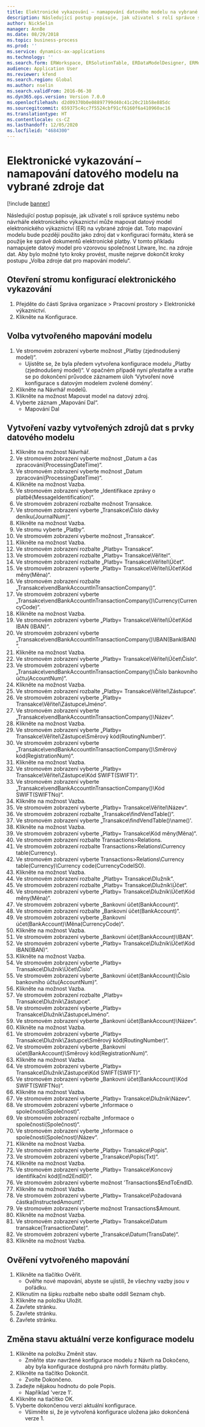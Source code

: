 ```yaml
---
title: Elektronické vykazování – namapování datového modelu na vybrané zdroje dat
description: Následující postup popisuje, jak uživatel s rolí správce systému nebo návrháře elektronického výkaznictví může mapovat datový model elektronického výkaznictví (ER) na vybrané zdroje dat Microsoft Dynamics 365 Finance.
author: NickSelin
manager: AnnBe
ms.date: 08/29/2018
ms.topic: business-process
ms.prod: ''
ms.service: dynamics-ax-applications
ms.technology: ''
ms.search.form: ERWorkspace, ERSolutionTable, ERDataModelDesigner, ERModelMappingTable, ERModelMappingDesigner
audience: Application User
ms.reviewer: kfend
ms.search.region: Global
ms.author: nselin
ms.search.validFrom: 2016-06-30
ms.dyn365.ops.version: Version 7.0.0
ms.openlocfilehash: d2d09370b0e08897799d40c41c20c21b58e885dc
ms.sourcegitcommit: 659375c4cc7f5524cbf91cf6160f6a410960ac16
ms.translationtype: HT
ms.contentlocale: cs-CZ
ms.lasthandoff: 12/05/2020
ms.locfileid: "4684300"
---
```

# <a name="er-map-data-model-to-selected-data-sources"></a>Elektronické vykazování – namapování datového modelu na vybrané zdroje dat

[!include [banner](../../includes/banner.md)]

Následující postup popisuje, jak uživatel s rolí správce systému nebo návrháře elektronického výkaznictví může mapovat datový model elektronického výkaznictví (ER) na vybrané zdroje dat. Toto mapování modelu bude později použito jako zdroj dat v konfiguraci formátu, která se použije ke správě dokumentů elektronické platby. V tomto příkladu namapujete datový model pro vzorovou společnost Litware, Inc. na zdroje dat. Aby bylo možné tyto kroky provést, musíte nejprve dokončit kroky postupu „Volba zdroje dat pro mapování modelu“.


## <a name="open-er-configurations-tree"></a>Otevření stromu konfigurací elektronického vykazování
1. Přejděte do části Správa organizace > Pracovní prostory > Elektronické výkaznictví.
2. Klikněte na Konfigurace.

## <a name="select-created-model-mapping"></a>Volba vytvořeného mapování modelu
1. Ve stromovém zobrazení vyberte možnost „Platby (zjednodušený model)“.
    * Ujistěte se, že byla předem vytvořena konfigurace modelu „Platby (zjednodušený model)“. V opačném případě nyní přestaňte a vraťte se po dokončení průvodce záznamem úloh ‘Vytvoření nové konfigurace s datovým modelem zvolené domény‘.  
2. Klikněte na Návrhář modelů.
3. Klikněte na možnost Mapovat model na datový zdroj.
4. Vyberte záznam „Mapování Dal“.
    * Mapování Dal  

## <a name="bind-created-data-sources-to-data-model-elements"></a>Vytvoření vazby vytvořených zdrojů dat s prvky datového modelu
1. Klikněte na možnost Návrhář.
2. Ve stromovém zobrazení vyberte možnost „Datum a čas zpracování(ProcessingDateTime)“.
3. Ve stromovém zobrazení vyberte možnost „Datum zpracování(ProcessingDateTime)“.
4. Klikněte na možnost Vazba.
5. Ve stromovém zobrazení vyberte „Identifikace zprávy o platbě(MessageIdentification)“.
6. Ve stromovém zobrazení rozbalte možnost Transakce.
7. Ve stromovém zobrazení vyberte „Transakce\Číslo dávky deníku(JournalNum)“.
8. Klikněte na možnost Vazba.
9. Ve stromu vyberte „Platby“.
10. Ve stromovém zobrazení vyberte možnost „Transakce“.
11. Klikněte na možnost Vazba.
12. Ve stromovém zobrazení rozbalte „Platby= Transakce“.
13. Ve stromovém zobrazení rozbalte „Platby= Transakce\Věřitel“.
14. Ve stromovém zobrazení rozbalte „Platby= Transakce\Věřitel\Účet“.
15. Ve stromovém zobrazení vyberte „Platby= Transakce\Věřitel\Účet\Kód měny(Měna)“.
16. Ve stromovém zobrazení rozbalte „Transakce\vendBankAccountInTransactionCompany()“.
17. Ve stromovém zobrazení vyberte „Transakce\vendBankAccountInTransactionCompany()\Currency(CurrencyCode)“.
18. Klikněte na možnost Vazba.
19. Ve stromovém zobrazení vyberte „Platby= Transakce\Věřitel\Účet\Kód IBAN (IBAN)“.
20. Ve stromovém zobrazení vyberte „Transakce\vendBankAccountInTransactionCompany()\IBAN(BankIBAN)“.
21. Klikněte na možnost Vazba.
22. Ve stromovém zobrazení vyberte „Platby= Transakce\Věřitel\Účet\Číslo“.
23. Ve stromovém zobrazení vyberte „Transakce\vendBankAccountInTransactionCompany()\Číslo bankovního účtu(AccountNum)“.
24. Klikněte na možnost Vazba.
25. Ve stromovém zobrazení rozbalte „Platby= Transakce\Věřitel\Zástupce“.
26. Ve stromovém zobrazení vyberte „Platby= Transakce\Věřitel\Zástupce\Jméno“.
27. Ve stromovém zobrazení vyberte „Transakce\vendBankAccountInTransactionCompany()\Název“.
28. Klikněte na možnost Vazba.
29. Ve stromovém zobrazení vyberte „Platby= Transakce\Věřitel\Zástupce\Směrový kód(RoutingNumber)“.
30. Ve stromovém zobrazení vyberte „Transakce\vendBankAccountInTransactionCompany()\Směrový kód(RegistrationNum)“.
31. Klikněte na možnost Vazba.
32. Ve stromovém zobrazení vyberte „Platby= Transakce\Věřitel\Zástupce\Kód SWIFT(SWIFT)“.
33. Ve stromovém zobrazení vyberte „Transakce\vendBankAccountInTransactionCompany()\Kód SWIFT(SWIFTNo)“.
34. Klikněte na možnost Vazba.
35. Ve stromovém zobrazení vyberte „Platby= Transakce\Věřitel\Název“.
36. Ve stromovém zobrazení rozbalte „Transakce\findVendTable()“.
37. Ve stromovém zobrazení vyberte „Transakce\findVendTable()\name()'.
38. Klikněte na možnost Vazba.
39. Ve stromovém zobrazení vyberte „Platby= Transakce\Kód měny(Měna)“.
40. Ve stromovém zobrazení rozbalte Transactions\>Relations.
41. Ve stromovém zobrazení rozbalte Transactions\>Relations\Currency table(Currency).
42. Ve stromovém zobrazení vyberte Transactions\>Relations\Currency table(Currency)\Currency code(CurrencyCodeISO).
43. Klikněte na možnost Vazba.
44. Ve stromovém zobrazení rozbalte „Platby= Transakce\Dlužník“.
45. Ve stromovém zobrazení rozbalte „Platby= Transakce\Dlužník\Účet“.
46. Ve stromovém zobrazení vyberte „Platby= Transakce\Dlužník\Účet\Kód měny(Měna)“.
47. Ve stromovém zobrazení vyberte „Bankovní účet(BankAccount)“.
48. Ve stromovém zobrazení rozbalte „Bankovní účet(BankAccount)“.
49. Ve stromovém zobrazení vyberte „Bankovní účet(BankAccount)\Měna(CurrencyCode)“.
50. Klikněte na možnost Vazba.
51. Ve stromovém zobrazení vyberte „Bankovní účet(BankAccount)\IBAN“.
52. Ve stromovém zobrazení vyberte „Platby= Transakce\Dlužník\Účet\Kód IBAN(IBAN)“.
53. Klikněte na možnost Vazba.
54. Ve stromovém zobrazení vyberte „Platby= Transakce\Dlužník\Účet\Číslo“.
55. Ve stromovém zobrazení vyberte „Bankovní účet(BankAccount)\Číslo bankovního účtu(AccountNum)“.
56. Klikněte na možnost Vazba.
57. Ve stromovém zobrazení rozbalte „Platby= Transakce\Dlužník\Zástupce“.
58. Ve stromovém zobrazení vyberte „Platby= Transakce\Dlužník\Zástupce\Jméno“.
59. Ve stromovém zobrazení vyberte „Bankovní účet(BankAccount)\Název“.
60. Klikněte na možnost Vazba.
61. Ve stromovém zobrazení vyberte „Platby= Transakce\Dlužník\Zástupce\Směrový kód(RoutingNumber)“.
62. Ve stromovém zobrazení vyberte „Bankovní účet(BankAccount)\Směrový kód(RegistrationNum)“.
63. Klikněte na možnost Vazba.
64. Ve stromovém zobrazení vyberte „Platby= Transakce\Dlužník\Zástupce\Kód SWIFT(SWIFT)“.
65. Ve stromovém zobrazení vyberte „Bankovní účet(BankAccount)\Kód SWIFT(SWIFTNo)“.
66. Klikněte na možnost Vazba.
67. Ve stromovém zobrazení vyberte „Platby= Transakce\Dlužník\Název“.
68. Ve stromovém zobrazení vyberte „Informace o společnosti(Společnost)“.
69. Ve stromovém zobrazení rozbalte „Informace o společnosti(Společnost)“.
70. Ve stromovém zobrazení vyberte „Informace o společnosti(Společnost)\Název“.
71. Klikněte na možnost Vazba.
72. Ve stromovém zobrazení vyberte „Platby= Transakce\Popis“.
73. Ve stromovém zobrazení vyberte „Transakce\Popis(Txt)“.
74. Klikněte na možnost Vazba.
75. Ve stromovém zobrazení vyberte „Platby= Transakce\Koncový identifikační kód(End2EndID)“.
76. Ve stromovém zobrazení vyberte možnost 'Transactions\$EndToEndID.
77. Klikněte na možnost Vazba.
78. Ve stromovém zobrazení vyberte „Platby= Transakce\Požadovaná částka(InstructedAmount)“.
79. Ve stromovém zobrazení vyberte možnost Transactions\$Amount.
80. Klikněte na možnost Vazba.
81. Ve stromovém zobrazení vyberte „Platby= Transakce\Datum transakce(TransactionDate)“.
82. Ve stromovém zobrazení vyberte „Transakce\Datum(TransDate)“.
83. Klikněte na možnost Vazba.

## <a name="validate-created-mapping"></a>Ověření vytvořeného mapování
1. Klikněte na tlačítko Ověřit.
    * Ověřte nové mapování, abyste se ujistili, že všechny vazby jsou v pořádku.  
2. Kliknutím na šipku rozbalte nebo sbalte oddíl Seznam chyb.
3. Klikněte na položku Uložit.
4. Zavřete stránku.
5. Zavřete stránku.
6. Zavřete stránku.

## <a name="change-the-status-of-the-current-version-of-model-configuration"></a>Změna stavu aktuální verze konfigurace modelu
1. Klikněte na položku Změnit stav.
    * Změňte stav navržené konfigurace modelu z Návrh na Dokočeno, aby byla konfigurace dostupná pro návrh formátu platby.  
2. Klikněte na tlačítko Dokončit.
    * Zvolte Dokončeno.  
3. Zadejte nějakou hodnotu do pole Popis.
    * Například 'verze 1'.  
4. Klikněte na tlačítko OK.
5. Vyberte dokončenou verzi aktuální konfigurace.
    * Všimněte si, že je vytvořená konfigurace uložena jako dokončená verze 1.  

